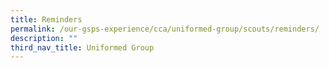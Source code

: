 ```yaml
---
title: Reminders
permalink: /our-gsps-experience/cca/uniformed-group/scouts/reminders/
description: ""
third_nav_title: Uniformed Group
---
```

